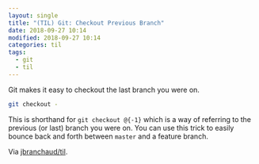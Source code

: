 ```yaml
---
layout: single
title: "(TIL) Git: Checkout Previous Branch"
date: 2018-09-27 10:14
modified: 2018-09-27 10:14
categories: til
tags:
  - git
  - til
---
```


Git makes it easy to checkout the last branch you were on.

```bash
git checkout -
```

This is shorthand for `git checkout @{-1}` which is a way of referring to
the previous (or last) branch you were on. You can use this trick to easily
bounce back and forth between `master` and a feature branch.

Via [jbranchaud/til](https://github.com/jbranchaud/til).
